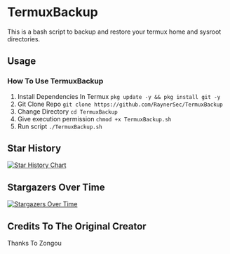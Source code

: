 # TermuxBackup
This is a bash script to backup and restore your termux home and sysroot directories.

## Usage
### How To Use TermuxBackup
1. Install Dependencies In Termux `pkg update -y && pkg install git -y`
2. Git Clone Repo `git clone https://github.com/RaynerSec/TermuxBackup`
3. Change Directory `cd TermuxBackup`
4. Give execution permission `chmod +x TermuxBackup.sh`
5. Run script `./TermuxBackup.sh`

## Star History
<a href="https://www.star-history.com/#RaynerSec/TermuxBackup&Date">
 <picture>
   <source media="(prefers-color-scheme: dark)" srcset="https://api.star-history.com/svg?repos=RaynerSec/TermuxBackup&type=Date&theme=dark" />
   <source media="(prefers-color-scheme: light)" srcset="https://api.star-history.com/svg?repos=RaynerSec/TermuxBackup&type=Date" />
   <img alt="Star History Chart" src="https://api.star-history.com/svg?repos=RaynerSec/TermuxBackup&type=Date" />
 </picture>
</a>

## Stargazers Over Time
[![Stargazers Over Time](https://starchart.cc/RaynerSec/TermuxBackup.svg?variant=adaptive)](https://starchart.cc/RaynerSec/TermuxBackup)

## Credits To The Original Creator
Thanks To Zongou
